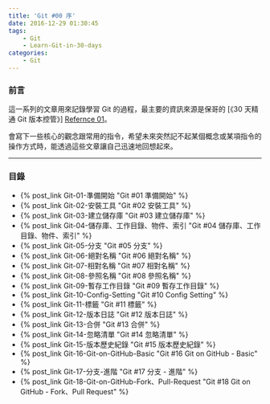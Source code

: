 ```yaml
---
title: 'Git #00 序'
date: 2016-12-29 01:30:45
tags: 
    - Git
    - Learn-Git-in-30-days
categories:
    - Git
---
```


### 前言

這一系列的文章用來記錄學習 Git 的過程，最主要的資訊來源是保哥的 [《30 天精通 Git 版本控管》] [Refernce 01]。

會寫下一些核心的觀念跟常用的指令，希望未來突然記不起某個概念或某項指令的操作方式時，能透過這些文章讓自己迅速地回想起來。

[Refernce 01]: https://github.com/doggy8088/Learn-Git-in-30-days

<!-- more -->

---

### 目錄

- {% post_link Git-01-準備開始 "Git #01 準備開始" %}
- {% post_link Git-02-安裝工具 "Git #02 安裝工具" %}
- {% post_link Git-03-建立儲存庫 "Git #03 建立儲存庫" %}
- {% post_link Git-04-儲存庫、工作目錄、物件、索引 "Git #04 儲存庫、工作目錄、物件、索引" %}
- {% post_link Git-05-分支 "Git #05 分支" %}
- {% post_link Git-06-絕對名稱 "Git #06 絕對名稱" %}
- {% post_link Git-07-相對名稱 "Git #07 相對名稱" %}
- {% post_link Git-08-參照名稱 "Git #08 參照名稱" %}
- {% post_link Git-09-暫存工作目錄 "Git #09 暫存工作目錄" %}
- {% post_link Git-10-Config-Setting "Git #10 Config Setting" %}
- {% post_link Git-11-標籤 "Git #11 標籤" %}
- {% post_link Git-12-版本日誌 "Git #12 版本日誌" %}
- {% post_link Git-13-合併 "Git #13 合併" %}
- {% post_link Git-14-忽略清單 "Git #14 忽略清單" %}
- {% post_link Git-15-版本歷史紀錄 "Git #15 版本歷史紀錄" %}
- {% post_link Git-16-Git-on-GitHub-Basic "Git #16 Git on GitHub - Basic" %}
- {% post_link Git-17-分支-進階 "Git #17 分支 - 進階" %}
- {% post_link Git-18-Git-on-GitHub-Fork、Pull-Request "Git #18 Git on GitHub - Fork、Pull Request" %}
